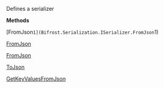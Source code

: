 Defines a serializer

**Methods**

[FromJson``1](Bifrost.Serialization.ISerializer.FromJson``1)


[FromJson](Bifrost.Serialization.ISerializer.FromJson)


[FromJson](Bifrost.Serialization.ISerializer.FromJson)


[ToJson](Bifrost.Serialization.ISerializer.ToJson)


[GetKeyValuesFromJson](Bifrost.Serialization.ISerializer.GetKeyValuesFromJson)
